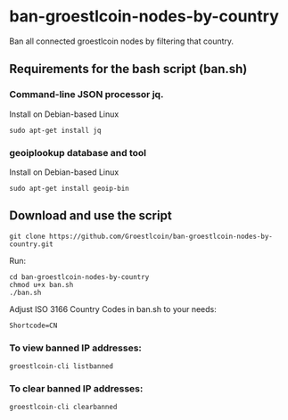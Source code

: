 # ban-groestlcoin-nodes-by-country
Ban all connected groestlcoin nodes by filtering that country.

## Requirements for the bash script (ban.sh)

### Command-line JSON processor jq.

Install on Debian-based Linux
````
sudo apt-get install jq
````
### geoiplookup database and tool

Install on Debian-based Linux
````
sudo apt-get install geoip-bin
````
## Download and use the script

`git clone https://github.com/Groestlcoin/ban-groestlcoin-nodes-by-country.git`

Run:

````
cd ban-groestlcoin-nodes-by-country   
chmod u+x ban.sh   
./ban.sh
````
Adjust ISO 3166 Country Codes in ban.sh to your needs:
````
Shortcode=CN
````

### To view banned IP addresses:

````
groestlcoin-cli listbanned
````

### To clear banned IP addresses:

````
groestlcoin-cli clearbanned
````
